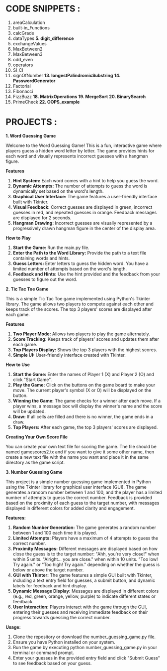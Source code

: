 # CODE SNIPPETS :

1. areaCalculation                        
2. built-in_Functions
3. calcGrade
4. dataTypes
**5. digit_difference**
6. exchangeValues
7. MaxBetween2
8. MaxBetween3
9. odd_even
10. operators
11. SI_CI
12. signOfNumber
**13. longestPalindromicSubstring**
**14. PasswordGenerator**
15. Factorial
16. Fibonacci
17. FizzBuzz
**18. MatrixOperations**
**19. MergeSort**
**20. BinarySearch**
21. PrimeCheck
**22. OOPS_example**

# PROJECTS :

**1. Word Guessing Game**

Welcome to the Word Guessing Game! This is a fun, interactive game where players guess a hidden word letter by letter. The game provides hints for each word and visually represents incorrect guesses with a hangman figure.

**Features**

1. **Hint System:** Each word comes with a hint to help you guess the word.
2. **Dynamic Attempts:** The number of attempts to guess the word is dynamically set based on the word's length.
3. **Graphical User Interface:** The game features a user-friendly interface built with Tkinter.
4. **Visual Feedback:** Correct guesses are displayed in green, incorrect guesses in red, and repeated guesses in orange. Feedback messages are displayed for 2 seconds.
5. **Hangman Drawing:** Incorrect guesses are visually represented by a progressively drawn hangman figure in the center of the display area.
   
**How to Play**

1. **Start the Game:** Run the main.py file.
2. **Enter the Path to the Word Library:** Provide the path to a text file containing words and hints.
3. **Guess Letters:** Enter letters to guess the hidden word. You have a limited number of attempts based on the word's length.
4. **Feedback and Hints:** Use the hint provided and the feedback from your guesses to figure out the word.

**2. Tic Tac Toe Game**

This is a simple Tic Tac Toe game implemented using Python's Tkinter library. The game allows two players to compete against each other and keeps track of the scores. The top 3 players' scores are displayed after each game.

**Features**

1. **Two Player Mode:** Allows two players to play the game alternately.
2. **Score Tracking:** Keeps track of players' scores and updates them after each game.
3. **Top Players Display:** Shows the top 3 players with the highest scores.
4. **Simple UI:** User-friendly interface created with Tkinter.

**How to Use**

1. **Start the Game:** Enter the names of Player 1 (X) and Player 2 (O) and click "Start Game".
2. **Play the Game:** Click on the buttons on the game board to make your move. The current player's symbol (X or O) will be displayed on the button.
3. **Winning the Game:** The game checks for a winner after each move. If a player wins, a message box will display the winner's name and the score will be updated.
4. **Draw:** If all cells are filled and there is no winner, the game ends in a draw.
5. **Top Players:** After each game, the top 3 players' scores are displayed.

**Creating Your Own Score File**

You can create your own text file for scoring the game. The file should be named gamescores2.tx and if you want to give it some other name, then create a new text file with the name you want and place it in the same directory as the game script.

**3. Number Guessing Game**

This project is a simple number guessing game implemented in Python using the Tkinter library for graphical user interface (GUI). The game generates a random number between 1 and 100, and the player has a limited number of attempts to guess the correct number. Feedback is provided based on the proximity of each guess to the target number, with messages displayed in different colors for added clarity and engagement.

**Features:**

1. **Random Number Generation:** The game generates a random number between 1 and 100 each time it is played.
2. **Limited Attempts:** Players have a maximum of 4 attempts to guess the correct number.
3. **Proximity Messages:** Different messages are displayed based on how close the guess is to the target number:
"Ahh, you're very close!" when within 5 units.
"Alright... you are close." when within 10 units.
"Too low! Try again." or "Too high! Try again." depending on whether the guess is below or above the target number.
4. **GUI with Tkinter:** The game features a simple GUI built with Tkinter, including a text entry field for guesses, a submit button, and dynamic labels for feedback and hint display.
5. **Dynamic Message Display:** Messages are displayed in different colors (e.g., red, green, orange, yellow, purple) to indicate different states or feedback.
6. **User Interaction:** Players interact with the game through the GUI, entering their guesses and receiving immediate feedback on their progress towards guessing the correct number.

**Usage:**

1. Clone the repository or download the number_guessing_game.py file.
2. Ensure you have Python installed on your system.
3. Run the game by executing python number_guessing_game.py in your terminal or command prompt.
4. Enter your guesses in the provided entry field and click "Submit Guess" to see feedback based on your guess.
